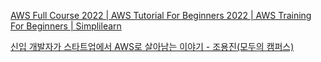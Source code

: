 



[AWS Full Course 2022 | AWS Tutorial For Beginners 2022 | AWS Training For Beginners | Simplilearn](https://www.youtube.com/watch?v=ZB5ONbD_SMY&list=PLiLLi47PCMPjvVIba_5Tzl--QqblJkpnZ&index=12&ab_channel=Simplilearn)
<br/>

[신입 개발자가 스타트업에서 AWS로 살아남는 이야기 - 조용진(모두의 캠퍼스)](https://www.youtube.com/watch?v=r6TFnNQsQLY&t=253s&ab_channel=AmazonWebServicesKorea)
<br/>

[]()
<br/>

[]()
<br/>

[]()
<br/>

[]()
<br/>

[]()
<br/>

